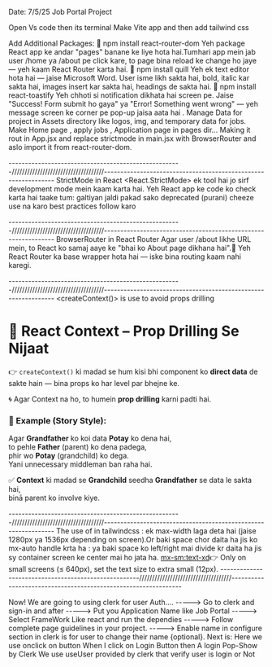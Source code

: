 Date: 7/5/25
Job Portal Project

Open Vs code then its terminal
Make Vite app and then add tailwind css

Add Additional Packages:
🔹 npm install react-router-dom
Yeh package React app ke andar "pages" banane ke liye hota hai.Tumhari app mein jab user /home ya /about pe click kare, to page bina reload ke change ho jaye — yeh kaam React Router karta hai.
🔹 npm install quill
Yeh ek text editor hota hai — jaise Microsoft Word. User isme likh sakta hai, bold, italic kar sakta hai, images insert kar sakta hai, headings de sakta hai.
🔹 npm install react-toastify
Yeh chhoti si notification dikhata hai screen pe. Jaise "Success! Form submit ho gaya" ya "Error! Something went wrong" — yeh message screen ke corner pe pop-up jaisa aata hai
.
Manage Data for  project in Assets directory like logos, img, and temporary data for jobs.
Make Home page , apply jobs , Application page in pages dir…
Making it rout in App.jsx and replace strictmode in main.jsx with BrowserRouter and aslo import it from react-router-dom.

-----------------------------------------------------////////////////////////////////////---------------------------------------------------------------
StrictMode in React
 <React.StrictMode> ek tool hai jo sirf development mode mein kaam karta hai. Yeh React app ke code ko check karta hai taake tum:
galtiyan jaldi pakad sako
deprecated (purani) cheeze use na karo
best practices follow karo

-----------------------------------------------------////////////////////////////////////---------------------------------------------------------------
BrowserRouter in React Router
 <BrowserRouter> 
Agar user /about likhe URL mein, to React ko samaj aaye ke "bhai ko About  page dikhana hai".🧠 Yeh React Router ka base wrapper hota hai — iske bina routing kaam nahi karegi.

-----------------------------------------------------////////////////////////////////////---------------------------------------------------------------
<createContext()> is use to avoid props drilling 
# 📌 React Context – Prop Drilling Se Nijaat

👉 `createContext()` ki madad se hum kisi bhi component ko **direct data** de sakte hain — bina props ko har level par bhejne ke.

🌀 Agar Context na ho, to humein **prop drilling** karni padti hai.

### 🔄 Example (Story Style):

Agar **Grandfather** ko koi data **Potay** ko dena hai,  
to pehle **Father** (parent) ko dena padega,  
phir wo **Potay** (grandchild) ko dega.  
Yani unnecessary middleman ban raha hai.

✅ **Context** ki madad se **Grandchild** seedha **Grandfather** se data le sakta hai,  
binā parent ko involve kiye.

-----------------------------------------------------////////////////////////////////////---------------------------------------------------------------
The use of <container> in tailwindcss
<container>: ek max-width laga deta hai (jaise 1280px ya 1536px depending on screen).Or baki space chor daita ha jis ko mx-auto handle krta ha
<mx-auto>: ya baki space ko left/right mai divide kr daita ha jis sy container screen ke center mai ho jata ha.
<mx-sm:text-xd>👉 Only on small screens (≤ 640px), set the text size to extra small (12px).
-----------------------------------------------------////////////////////////////////////---------------------------------------------------------------

 Now! We are going to using clerk <clerk> for user Auth....
 ----->  Go to clerk and sign-in and after
 ----->  Put you Application Name like Job Portal
 ----->  Select FrameWork Like react and run the dependies 
 ----->  Follow complete page guidelines in your project. 
 ----->  Enable name in configure section in clerk is for user to change their name {optional}. 
 Next is: Here we use onclick on button  When I click on Login Button then A login Pop-Show by Clerk 
 We use useUser provided by clerk that verify user is login or Not



